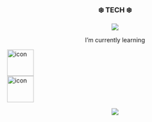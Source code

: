<!-- ![header](https://capsule-render.vercel.app/api?type=slice&color=gradient&height=100) -->

<h3 align="center"> ❄️ TECH ❄️ </h3>
<p align="center"> <img src="https://img.shields.io/badge/Developer-000000?style=flat-square&logo=iOS&logoColor=white"/></a> </p>
<p align="center"> I’m currently learning </p>
<p align="center"> <div style="display: flex; align-items: flex-start;"><img src="https://techstack-generator.vercel.app/swift-icon.svg" alt="icon" width="62" height="62"/></div><div style="display: flex; align-items: flex-start;"><img src="https://techstack-generator.vercel.app/github-icon.svg" alt="icon" width="62" height="62"/></div> </p>

<!-- 
<p align="center"> <img src="https://img.shields.io/badge/Swift-FA7343?style=flat-square&logo=Swift&logoColor=white"/></a> <img src="https://img.shields.io/badge/RxSwift-B7178C?style=flat-square&logo=ReactiveX&logoColor=white"/></a> <img src="https://img.shields.io/badge/ObjectiveC-A8B9CC?style=flat-square&logo=Apple&logoColor=black"/></a> <img src="https://img.shields.io/badge/SwiftUI-147EFB?style=flat-square&logo=Swift&logoColor=black"/></a> </p> -->


<a href="https://github.com/BOMS2">
  <p align="center"><img align="center" src="https://github-readme-stats.vercel.app/api/top-langs/?username=BOMS2&layout=compact" /></p>
</a>

<!--
- 🌱 I’m currently learning <img src="https://img.shields.io/badge/Swift-FA7343?style=flat-square&logo=Swift&logoColor=white"/></a> <img src="https://img.shields.io/badge/ObjectiveC-000000?style=flat-square&logo=Apple&logoColor=white"/></a> <img src="https://img.shields.io/badge/RxSwift-B7178C?style=flat-square&logo=ReactiveX&logoColor=white"/></a> 

 [Objective-C](https://developer.apple.com/library/archive/documentation/Cocoa/Conceptual/ProgrammingWithObjectiveC/Introduction/Introduction.html#//apple_ref/doc/uid/TP40011210-CH1-SW1),  [Swift](https://swift.org),  [RxSwift](https://github.com/ReactiveX/RxSwift) 

**BOMS2/BOMS2** is a ✨ _special_ ✨ repository because its `README.md` (this file) appears on your GitHub profile.

Here are some ideas to get you started:

- 🔭 I’m currently working on ...

- 👯 I’m looking to collaborate on ...
- 🤔 I’m looking for help with ...

- 😄 Pronouns: ...
- ⚡ Fun fact: ...

[![Top Langs](https://github-readme-stats.vercel.app/api/top-langs/?username=BOMS2&layout=compact)](https://github.com/BOMS2)
![header](https://capsule-render.vercel.app/api?type=slice&color=gradient&height=100&section=footer)
-->
